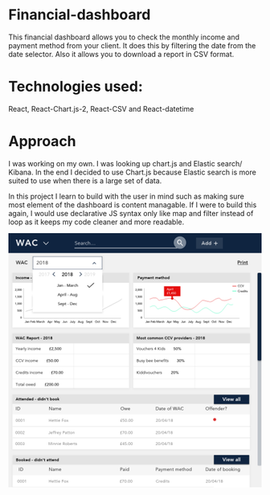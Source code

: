 # Financial-dashboard

This financial dashboard allows you to check the monthly income and payment method from your client. It does this by filtering the date from the date selector. Also it allows you to download a report in CSV format. 

# Technologies used: 
React, React-Chart.js-2, React-CSV and React-datetime

# Approach
I was working on my own. I was looking up chart.js and Elastic search/ Kibana. In the end I decided to use Chart.js because Elastic search is more suited to use when there is a large set of data. 

In this project I learn to build with the user in mind such as making sure most element of the dashboard is content managable. If I were to build this again, I would use declarative JS syntax only like map and filter instead of loop as it keeps my code cleaner and more readable. 

![dasbboard](https://github.com/Jcct100/Financial-dashboard/blob/master/dashboard.png)

 
